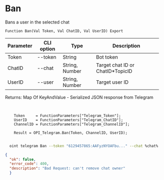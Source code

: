 ﻿---
sidebar_position: 1
---

# Ban
 Bans a user in the selected chat



`Function Ban(Val Token, Val ChatID, Val UserID) Export`

  | Parameter | CLI option | Type | Description |
  |-|-|-|-|
  | Token | --token | String | Bot token |
  | ChatID | --chat | String, Number | Target chat ID or ChatID*TopicID |
  | UserID | --user | String, Number | Target user ID |

  
  Returns:  Map Of KeyAndValue - Serialized JSON response from Telegram

<br/>




```bsl title="Code example"
    Token     = FunctionParameters["Telegram_Token"];
    UserID    = FunctionParameters["Telegram_ChatID"];
    ChannelID = FunctionParameters["Telegram_ChannelID"];

    Result = OPI_Telegram.Ban(Token, ChannelID, UserID);
```



```sh title="CLI command example"
    
  oint telegram Ban --token "6129457865:AAFyzNYOAFbu..." --chat %chat% --user "461699897"

```

```json title="Result"
{
  "ok": false,
  "error_code": 400,
  "description": "Bad Request: can't remove chat owner"
  }
```

